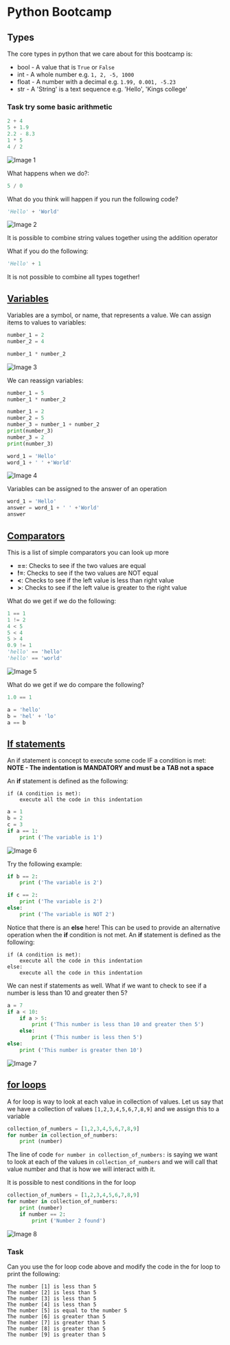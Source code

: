 # Python Bootcamp

## Types
The core types in python that we care about for this bootcamp is:
   * bool - A value that is `True` or `False`
   * int - A whole number e.g. `1, 2, -5, 1000`
   * float - A number with a decimal e.g. `1.99, 0.001, -5.23`
   * str - A 'String' is a text sequence e.g. 'Hello', 'Kings college'

### **Task** try some basic arithmetic
```python
2 + 4
5 + 1.9
2.2 - 8.3
1 * 5
4 / 2
```

![Image 1](images/image1.png)

What happens when we do?:
```python
5 / 0
```

What do you think will happen if you run the following code?
```python
'Hello' + 'World'
```
![Image 2](images/image2.png)

It is possible to combine string values together using the addition operator

What if you do the following:
```python
'Hello' + 1
```

It is not possible to combine all types together!

## [Variables](https://www.tutorialspoint.com/python/python_variable_types.htm)

Variables are a symbol, or name, that represents a value. We can assign items to values to variables:

```python
number_1 = 2
number_2 = 4

number_1 * number_2
```
![Image 3](images/image3.png)

We can reassign variables:
```python
number_1 = 5
number_1 * number_2
```
```python
number_1 = 2
number_2 = 5
number_3 = number_1 + number_2
print(number_3)
number_3 = 2
print(number_3)
```

```python
word_1 = 'Hello'
word_1 + ' ' +'World'
```
![Image 4](images/image4.png)

Variables can be assigned to the answer of an operation
```python
word_1 = 'Hello'
answer = word_1 + ' ' +'World'
answer
```

## [Comparators](https://www.tutorialspoint.com/python/comparison_operators_example.htm)
This is a list of simple comparators you can look up more
   * **==**: Checks to see if the two values are equal
   * **!=**: Checks to see if the two values are NOT equal
   * **<**: Checks to see if the left value is less than  right value
   * **>**: Checks to see if the left value is greater to the right value

What do we get if we do the following:
```python
1 == 1
1 != 2
4 < 5
5 < 4
5 > 4
0.9 != 1
'hello' == 'hello'
'hello' == 'world'
```
![Image 5](images/image5.png)

What do we get if we do compare the following?
```python
1.0 == 1

a = 'hello'
b = 'hel' + 'lo'
a == b
```

## [If statements](https://www.tutorialspoint.com/python/python_decision_making.htm)
An if statement is concept to execute some code IF a condition is met:
**NOTE - The indentation is MANDATORY and must be a TAB not a space**

An **if** statement is defined as the following:
```
if (A condition is met):
    execute all the code in this indentation
```

```python
a = 1
b = 2
c = 3
if a == 1:
    print ('The variable is 1')
```

![Image 6](images/image6.png)

Try the following example:
```python
if b == 2:
    print ('The variable is 2')

if c == 2:
    print ('The variable is 2')
else:
    print ('The variable is NOT 2')
```

Notice that there is an **else** here! This can be used to provide an alternative operation when the **if** condition is not met.
An **if** statement is defined as the following:
```
if (A condition is met):
    execute all the code in this indentation
else:
    execute all the code in this indentation
```

We can nest if statements as well. What if we want to check to see if a number is less than 10 and greater then 5?
```python
a = 7
if a < 10:
    if a > 5:
        print ('This number is less than 10 and greater then 5')
    else:
        print ('This number is less then 5')
else:
    print ('This number is greater then 10')
```

![Image 7](images/image7.png)

## [for loops](https://www.tutorialspoint.com/python/python_loops.htm)
A for loop is way to look at each value in collection of values.
Let us say that we have a collection of values `[1,2,3,4,5,6,7,8,9]` and we assign this to a variable
```python
collection_of_numbers = [1,2,3,4,5,6,7,8,9]
for number in collection_of_numbers:
    print (number)
```
The line of code ```for number in collection_of_numbers:``` is saying we want to look at each of the values in `collection_of_numbers` and we will call that value number and that is how we will interact with it.

It is possible to nest conditions in the for loop
```python
collection_of_numbers = [1,2,3,4,5,6,7,8,9]
for number in collection_of_numbers:
    print (number)
    if number == 2:
        print ('Number 2 found')
```

![Image 8](images/image8.png)

### **Task**
Can you use the for loop code above and modify the code in the for loop to print the following:
```
The number [1] is less than 5
The number [2] is less than 5
The number [3] is less than 5
The number [4] is less than 5
The number [5] is equal to the number 5
The number [6] is greater than 5
The number [7] is greater than 5
The number [8] is greater than 5
The number [9] is greater than 5
```
